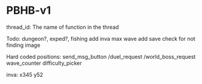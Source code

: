 # PBHB-v1

thread_id: The name of function in the thread

Todo: dungeon?, exped?, fishing
add inva max wave
add save check for not finding image

Hard coded positions:
send_msg_button
/duel_request
/world_boss_request
wave_counter
difficulty_picker

inva: x345 y52
